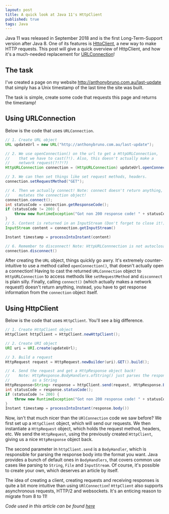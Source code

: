 ```yaml
---
layout: post
title: A quick look at Java 11's HttpClient
published: true 
tags: Java
---
```

Java 11 was released in September 2018 and is the first Long-Term-Support version 
after Java 8. One of its features is [HttpClient](https://docs.oracle.com/en/java/javase/11/docs/api/java.net.http/java/net/http/HttpClient.html), 
a new way to make HTTP requests. This post will give a quick overview of  HttpClient, and how it's a much-needed replacement 
for [URLConnection](https://docs.oracle.com/javase/8/docs/api/java/net/URLConnection.html)!

## The task
I've created a page on my website [http://anthonybruno.com.au/last-update ](http://anthonybruno.com.au/last-update)  that
simply has a Unix timestamp of the last time the site was built.

The task is simple, create some code that requests this page and returns the
timestamp!

## Using URLConnection
Below is the code that uses `URLConnection`. 
```java
// 1. Create URL object
URL updateUrl = new URL("http://anthonybruno.com.au/last-update");

// 2. We use openConnection() on the url to get a HttpURLConnection, 
//    that we have to cast(?!). Also, this doesn't actually make a 
//    network request(?!?!?)
HttpURLConnection connection = (HttpURLConnection) updateUrl.openConnection();

// 3. We can then set things like set request methods, headers.
connection.setRequestMethod("GET");

// 4. Then we actually connect! Note: connect doesn't return anything, it
//    mutates the connection object!
connection.connect();
int statusCode = connection.getResponseCode();
if (statusCode != 200) {
    throw new RuntimeException("Got non 200 response code! " + statusCode);
}
// 5. Content is returned in an InputStream (Don't forget to close it!)
InputStream content = connection.getInputStream()

Instant timestamp = processIntoInstant(content)

// 6. Remember to disconnect! Note: HttpURLConnnection is not autoclosable!
connection.disconnect()
```

After creating the `URL` object, things quickly go awry. It's extremely
counter-intuitive to use a method called `openConnection()`, that doesn't
actually open a connection! Having to cast the returned `URLConnection` object to
`HttpURLConnection` to access methods like `setRequestMethod` and `disconnect`
is plain silly. Finally, calling `connect()` (which actually makes a network
request!) doesn't return anything, instead, you have to get response information 
from the `connection` object itself.

## Using HttpClient
Below is the code that uses `HttpClient`. You'll see a big difference.
```java
// 1. Create HttpClient object
HttpClient httpClient = HttpClient.newHttpClient();

// 2. Create URI object
URI uri = URI.create(updateUrl);

// 3. Build a request
HttpRequest request = HttpRequest.newBuilder(uri).GET().build();

// 4. Send the request and get a HttpResponse object back!
//    Note: HttpResponse.BodyHandlers.ofString() just parses the response body
//          as a String
HttpResponse<String> response = httpClient.send(request, HttpResponse.BodyHandlers.ofString());
int statusCode = response.statusCode();
if (statusCode != 200) {
    throw new RuntimeException("Got non 200 response code! " + statusCode);
}
Instant timestamp = processIntoInstant(response.body())
```

Now, isn't that much nicer than the `URlConnection` code we saw before? We first
set up a `HttpClient` object, which will send our requests. We then instantiate a `HttpRequest` object,
which holds the request method, headers, etc. We send the `HttpRequest`, using
the previously created `HttpClient`, giving us a nice `HttpResponse` object
back.

The second parameter in `httpClient.send` is a `BodyHandler`, which is
responsible for parsing the response body into the format you want. Java
provides a bunch of default ones in `BodyHandlers`, that covers common use cases
like parsing to `String`, `File` and `InputStream`. Of course, it's possible to
create your own, which deserves an article by itself.

The idea of creating a client, creating requests and receiving responses is
quite a bit more intuitive than using `URlConnection`! `HttpClient` also supports
asynchronous requests, HTTP/2 and websockets. It's an enticing reason to migrate
from 8 to 11!

*Code used in this article can be found
[here](https://github.com/AussieGuy0/trash-heap/blob/master/code/java/http/src/main/java/au/com/anthonybruno/http/Main.java)*
